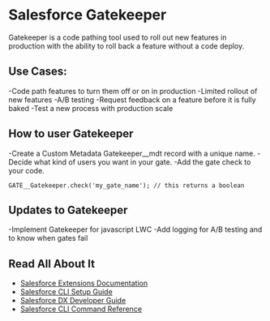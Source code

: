 # Salesforce Gatekeeper

Gatekeeper is a code pathing tool used to roll out new features in production with the ability to roll back a feature without a code deploy.

## Use Cases:

-Code path features to turn them off or on in production
-Limited rollout of new features
-A/B testing
-Request feedback on a feature before it is fully baked
-Test a new process with production scale

## How to user Gatekeeper

-Create a Custom Metadata Gatekeeper__mdt record with a unique name.
-Decide what kind of users you want in your gate.
-Add the gate check to your code.
```
GATE__Gatekeeper.check('my_gate_name'); // this returns a boolean
```

## Updates to Gatekeeper

-Implement Gatekeeper for javascript LWC
-Add logging for A/B testing and to know when gates fail

## Read All About It

- [Salesforce Extensions Documentation](https://developer.salesforce.com/tools/vscode/)
- [Salesforce CLI Setup Guide](https://developer.salesforce.com/docs/atlas.en-us.sfdx_setup.meta/sfdx_setup/sfdx_setup_intro.htm)
- [Salesforce DX Developer Guide](https://developer.salesforce.com/docs/atlas.en-us.sfdx_dev.meta/sfdx_dev/sfdx_dev_intro.htm)
- [Salesforce CLI Command Reference](https://developer.salesforce.com/docs/atlas.en-us.sfdx_cli_reference.meta/sfdx_cli_reference/cli_reference.htm)
